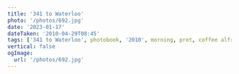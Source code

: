 ```yaml
---
title: '341 to Waterloo'
photo: '/photos/692.jpg'
date: '2023-01-17'
dateTaken: '2010-04-29T08:45'
tags: ['341 to Waterloo', photobook, '2010', morning, pret, coffee alfresco, central london]
vertical: false
ogImage:
  url: '/photos/692.jpg'
---
```

